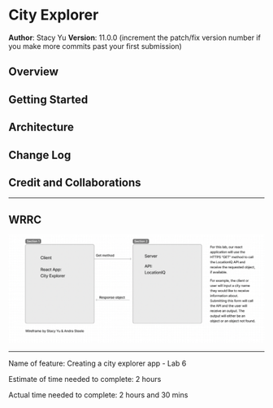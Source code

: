 # City Explorer

**Author**: Stacy Yu 
**Version**: 11.0.0 (increment the patch/fix version number if you make more commits past your first submission)
<!-- Every lab will get a new version  -->

## Overview
<!-- Provide a high level overview of what this application is and why you are building it, beyond the fact that it's an assignment for this class. (i.e. What's your problem domain?) -->

## Getting Started
<!-- What are the steps that a user must take in order to build this app on their own machine and get it running? -->

## Architecture
<!-- Provide a detailed description of the application design. What technologies (languages, libraries, etc) you're using, and any other relevant design information. -->

## Change Log
<!-- Use this area to document the iterative changes made to your application as each feature is successfully implemented. Use time stamps. Here's an example:

01-01-2001 4:59pm - Application now has a fully-functional express server, with a GET route for the location resource. -->

## Credit and Collaborations
<!-- Give credit (and a link) to other people or resources that helped you build this application. -->

---
## WRRC

<img src ="public/WRRC.png">

---

Name of feature: Creating a city explorer app - Lab 6

Estimate of time needed to complete: 2 hours

Actual time needed to complete: 2 hours and 30 mins
